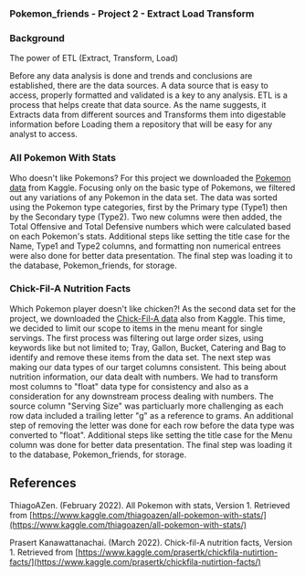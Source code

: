 ### Pokemon_friends - Project 2 - Extract Load Transform

### Background

The power of ETL (Extract, Transform, Load)

Before any data analysis is done and trends and conclusions are established, there are the data sources. A data source that is easy to access, properly formatted and validated is a key to any analysis. ETL is a process that helps create that data source. As the name suggests, it Extracts data from different sources and Transforms them into digestable information before Loading them a repository that will be easy for any analyst to access. 

### All Pokemon With Stats

Who doesn't like Pokemons? For this project we downloaded the [Pokemon data](PokemonDb.csv) from Kaggle. Focusing only on the basic type of Pokemons, we filtered out any variations of any Pokemon in the data set. The data was sorted using the Pokemon type categories, first by the Primary type (Type1) then by the Secondary type (Type2). Two new columns were then added, the Total Offensive and Total Defensive numbers which were calculated based on each Pokemon's stats. Additional steps like setting the title case for the Name, Type1 and Type2 columns, and formatting non numerical entrees were also done for better data presentation. The final step was loading it to the database, Pokemon_friends, for storage.
 
### Chick-Fil-A Nutrition Facts

Which Pokemon player doesn't like chicken?! As the second data set for the project, we downloaded the [Chick-Fil-A data](chick-fil-a-nutrition.csv) also from Kaggle. This time, we decided to limit our scope to items in the menu meant for single servings. The first process was filtering out large order sizes, using keywords like but not limited to; Tray, Gallon, Bucket, Catering and Bag to identify and remove these items from the data set. The next step was making our data types of our target columns consistent. This being about nutrition information, our data dealt with numbers. We had to transform most columns to "float" data type for consistency and also as a consideration for any downstream process dealing with numbers. The source column "Serving Size" was particluarly more challenging as each row data included a trailing letter "g" as a reference to grams. An additional step of removing the letter was done for each row before the data type was converted to "float". Additional steps like setting the title case for the Menu column was done for better data presentation. The final step was loading it to the database, Pokemon_friends, for storage.

## References

ThiagoAZen. (February 2022). All Pokemon with stats, Version 1. Retrieved from [https://www.kaggle.com/thiagoazen/all-pokemon-with-stats/](https://www.kaggle.com/thiagoazen/all-pokemon-with-stats/)

Prasert Kanawattanachai. (March 2022). Chick-fil-A nutrition facts, Version 1. Retrieved from [https://www.kaggle.com/prasertk/chickfila-nutirtion-facts/](https://www.kaggle.com/prasertk/chickfila-nutirtion-facts/)



